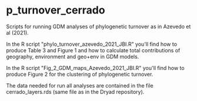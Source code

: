 # p_turnover_cerrado
Scripts for running GDM analyses of phylogenetic turnover as in Azevedo et al (2021).

In the R script "phylo_turnover_azevedo_2021_JBI.R" you'll find how to produce Table 3 and Figure 1 and how to calculate total contributions of geography, environment and geo+env in GDM models.

In the R script "Fig_2_GDM_maps_Azevedo_2021_JBI.R" you'll find how to produce Figure 2 for the clustering of phylogenetic turnover.

The data needed for run all analyses are contained in the file cerrado_layers.rds (same file as in the Dryad repository).
